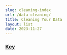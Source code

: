 ```yaml
---
slug: cleaning-index
url: /data-cleaning/
title: Cleaning Your Data
layout: list
date: 2023-11-27
---
```


### [Key](/python)
